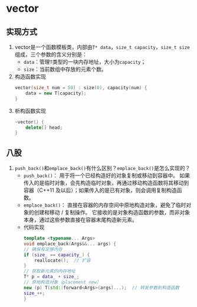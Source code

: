 # vector
## 实现方式
1. vector是一个函数模板类，内部由`T* data`，`size_t capacity`，`size_t size`组成，三个参数的含义分别是：
    - `data`：管理`T`类型的一块内存地址，大小为`capacity`；
    - `size`：当前数组中存放的元素个数。
2. 构造函数实现
    ```cpp
    vector(size_t num = 50) : size(0), capacity(num) {
        data = new T[capacity]; 
    }
    ```
3. 析构函数实现
    ```cpp
    ~vector() {
        delete[] head; 
    }
    ```
## 八股
1. `push_back()`和`emplace_back()`有什么区别？`emplace_back()`是怎么实现的？
    - `push_back()`：
        用于将一个已经构造好的对象复制或移动到容器中。
        如果传入的是临时对象，会先构造临时对象，再通过移动构造函数将其移动到容器（C++11 及以后）；如果传入的是已有对象，则会调用复制构造函数。
    - `emplace_back()`：
        直接在容器的内存空间中原地构造对象，避免了临时对象的创建和移动 / 复制操作。
        它接收的是对象构造函数的参数，而非对象本身，通过这些参数直接在容器末尾构造新元素。
    - 代码实现
        ```cpp
        template <typename... Args>
        void emplace_back(Args&&... args) {
        // 确保有足够内存
        if (size_ == capacity_) {
            reallocate();  // 扩容
        }
        // 获取新元素的内存地址
        T* p = data_ + size_;
        // 原地构造对象（placement new）
        new (p) T(std::forward<Args>(args)...);  // 转发参数到构造函数
        size_++;
        }
        ```
